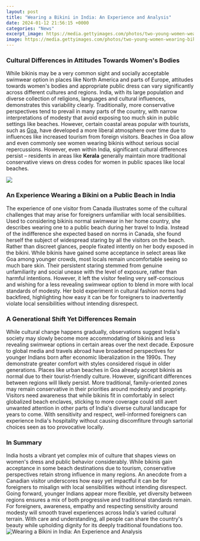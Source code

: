 ```yaml
---
layout: post
title: "Wearing a Bikini in India: An Experience and Analysis"
date: 2024-01-12 21:56:15 +0000
categories: "News"
excerpt_image: https://media.gettyimages.com/photos/two-young-women-wearing-bikinis-are-playing-with-a-hoop-at-palolem-picture-id463431089
image: https://media.gettyimages.com/photos/two-young-women-wearing-bikinis-are-playing-with-a-hoop-at-palolem-picture-id463431089
---
```


### Cultural Differences in Attitudes Towards Women's Bodies
While bikinis may be a very common sight and socially acceptable swimwear option in places like North America and parts of Europe, attitudes towards women's bodies and appropriate public dress can vary significantly across different cultures and regions. India, with its large population and diverse collection of religions, languages and cultural influences, demonstrates this variability clearly. Traditionally, more conservative perspectives tend to prevail in many parts of the country, with narrow interpretations of modesty that avoid exposing too much skin in public settings like beaches. 
However, certain coastal areas popular with tourists, such as [Goa](https://store.fi.io.vn/mommysaurus-mom-mom-2-kids3091-t-shirt), have developed a more liberal atmosphere over time due to influences like increased tourism from foreign visitors. Beaches in Goa allow and even commonly see women wearing bikinis without serious social repercussions. However, even within India, significant cultural differences persist – residents in areas like **Kerala** generally maintain more traditional conservative views on dress codes for women in public spaces like local beaches.

![](https://images.indianexpress.com/2016/07/bikini.jpg)
### An Experience Wearing a Bikini on a Public Beach in India
The experience of one visitor from Canada illustrates some of the cultural challenges that may arise for foreigners unfamiliar with local sensibilities. Used to considering bikinis normal swimwear in her home country, she describes wearing one to a public beach during her travel to India. Instead of the indifference she expected based on norms in Canada, she found herself the subject of widespread staring by all the visitors on the beach. Rather than discreet glances, people fixated intently on her body exposed in the bikini. 
While bikinis have gained some acceptance in select areas like Goa among younger crowds, most locals remain uncomfortable seeing so much bare skin. Their persistent staring stemmed from genuine unfamiliarity and social unease with the level of exposure, rather than harmful intentions. However, it left the visitor feeling very self-conscious and wishing for a less revealing swimwear option to blend in more with local standards of modesty. Her bold experiment in cultural fashion norms had backfired, highlighting how easy it can be for foreigners to inadvertently violate local sensibilities without intending disrespect.
### A Generational Shift Yet Differences Remain
While cultural change happens gradually, observations suggest India's society may slowly become more accommodating of bikinis and less revealing swimwear options in certain areas over the next decade. Exposure to global media and travels abroad have broadened perspectives for younger Indians born after economic liberalization in the 1990s. They demonstrate greater comfort with styles considered risqué in older generations. Places like urban beaches in Goa already accept bikinis as normal due to their tourist-friendly culture.
However, significant differences between regions will likely persist. More traditional, family-oriented zones may remain conservative in their priorities around modesty and propriety. Visitors need awareness that while bikinis fit in comfortably in select globalized beach enclaves, sticking to more coverage could still avert unwanted attention in other parts of India's diverse cultural landscape for years to come. With sensitivity and respect, well-informed foreigners can experience India's hospitality without causing discomfiture through sartorial choices seen as too provocative locally.
### In Summary
India hosts a vibrant yet complex mix of culture that shapes views on women's dress and public behavior considerably. While bikinis gain acceptance in some beach destinations due to tourism, conservative perspectives retain strong influence in many regions. An anecdote from a Canadian visitor underscores how easy yet impactful it can be for foreigners to misalign with local sensibilities without intending disrespect. Going forward, younger Indians appear more flexible, yet diversity between regions ensures a mix of both progressive and traditional standards remain. For foreigners, awareness, empathy and respecting sensitivity around modesty will smooth travel experiences across India's varied cultural terrain. With care and understanding, all people can share the country's beauty while upholding dignity for its deeply traditional foundations too.
![Wearing a Bikini in India: An Experience and Analysis](https://media.gettyimages.com/photos/two-young-women-wearing-bikinis-are-playing-with-a-hoop-at-palolem-picture-id463431089)